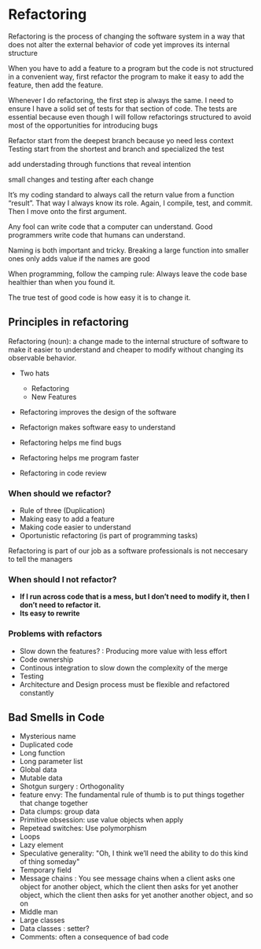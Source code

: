 # Refactoring 

Refactoring is the process of changing the software system in a way that does not alter the external behavior of code yet improves its internal structure

When you have to add a feature to a program but the code is not structured in a convenient way, first refactor the program to make it easy to add the feature, then add the feature.

Whenever I do refactoring, the first step is always the same. I need to ensure I have a solid set of tests for that section of code. The tests are essential because even though I will follow refactorings structured to avoid most of the opportunities for introducing bugs

Refactor start from the deepest branch because yo need less context
Testing start from the shortest and branch and specialized the test

add understading through functions that reveal intention

small changes and testing after each change

It’s my coding standard to always call the return value from a function “result”. That way I always know its role. Again, I compile, test, and commit. Then I move onto the first argument.

Any fool can write code that a computer can understand. Good programmers write code that humans can understand.

Naming is both important and tricky. Breaking a large function into smaller ones only adds value if the names are good

When programming, follow the camping rule: Always leave the code base healthier than when you found it.

The true test of good code is how easy it is to change it.

## Principles in refactoring

Refactoring (noun): a change made to the internal structure of software to make it easier to understand and cheaper to modify without changing its observable behavior.

- Two hats
    * Refactoring
    * New Features

- Refactoring improves the design of the software
- Refactorign makes software easy to understand
- Refactoring helps me find bugs
- Refactoring helps me program faster
- Refactoring in code review

### When should we refactor?

- Rule of three (Duplication)
- Making easy to add a feature
- Making code easier to understand
- Oportunistic refactoring (is part of programming tasks)

Refactoring is part of our job as a software professionals is not neccesary to tell the managers

### When should I not refactor?

- **If I run across code that is a mess, but I don’t need to modify it, then I don’t need to refactor it.**
- **Its easy to rewrite**

### Problems with refactors

- Slow down the features? : Producing more value with less effort
- Code ownership
- Continous integration to slow down the complexity of the merge 
- Testing
- Architecture and Design process must be flexible and refactored constantly

## Bad Smells in Code

- Mysterious name
- Duplicated code
- Long function
- Long parameter list
- Global data
- Mutable data
- Shotgun surgery : Orthogonality
- feature envy: The fundamental rule of thumb is to put things together that change together
- Data clumps: group data
- Primitive obsession: use value objects when apply
- Repetead switches: Use polymorphism
- Loops
- Lazy element
- Speculative generality: "Oh, I think we’ll need the ability to do this kind of thing someday"
- Temporary field
- Message chains : You see message chains when a client asks one object for another object, which the client then asks for yet another object, which the client then asks for yet another another object, and so on
- Middle man
- Large classes
- Data classes : setter?
- Comments: often a consequence of bad code